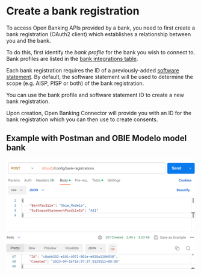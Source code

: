 # Create a bank registration

To access Open Banking APIs provided by a bank, you need to first create a bank registration (OAuth2 client) which
establishes
a relationship between you and the bank.

To do this, first identify the *bank profile* for the bank you wish to connect to. Bank profiles are listed in
the [bank integrations table](../../bank-integrations.md).

Each bank registration requires the ID of a
previously-added [software statement](../add-software-statement-etc/README.md#add-a-software-statement-to-open-banking-connector).
By default, the software statement will be used to determine the scope (e.g. AISP, PISP or both) of the bank
registration.

You can use the bank profile and software statement ID to create a new bank registration.

Upon creation, Open Banking Connector will provide you with an ID for the bank registration which you can then use to
create consents.

## Example with Postman and OBIE Modelo model bank

![Alt text](bank_reg.png)